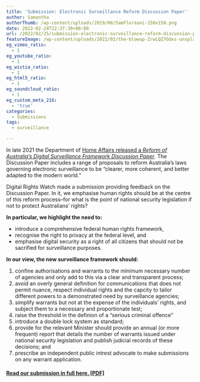 ```yaml
---
title: 'Submission: Electronic Surveillance Reform Discussion Paper'
author: Samantha
authorThumb: /wp-content/uploads/2019/08/SamFloreani-150x150.png
date: 2022-02-24T22:37:30+00:00
url: /2022/02/25/submission-electronic-surveillance-reform-discussion-paper/
featureImage: /wp-content/uploads/2022/02/the-blowup-ZrwLQZ7GUxs-unsplash-scaled-1.jpg
eg_vimeo_ratio:
  - 1
eg_youtube_ratio:
  - 1
eg_wistia_ratio:
  - 1
eg_html5_ratio:
  - 1
eg_soundcloud_ratio:
  - 1
eg_custom_meta_216:
  - 'true'
categories:
  - Submissions
tags:
  - surveillance

---
```

In late 2021 the Department of <span style="text-decoration: underline;"><a href="https://www.homeaffairs.gov.au/reports-and-publications/submissions-and-discussion-papers/reform-of-australias-electronic-surveillance-framework-discussion-paper">Home Affairs released a <em>Reform of Australia&#8217;s Digital Surveillance Framework Discussion Paper</em></a></span>. The Discussion Paper includes a range of proposals to reform Australia&#8217;s laws governing electronic surveillance to be &#8220;clearer, more coherent, and better adapted to the modern world.&#8221;

Digital Rights Watch made a submission providing feedback on the Discussion Paper. In it, we emphasise human rights should be at the centre of this reform process&#8211;for what is the point of national security legislation if not to protect Australians&#8217; rights?

**In particular, we highlight the need to:**

  * introduce a comprehensive federal human rights framework,
  * recognise the right to privacy at the federal level, and
  * emphasise digital security as a right of all citizens that should not be sacrified for surveillance purposes.

**In our view, the new surveillance framework should:**

  1. confine authorisations and warrants to the minimum necessary number of agencies and only add to this via a clear and transparent process;
  2. avoid an overly general definition for communications that does not permit nuance, respect individual rights and the capcity to tailor different powers to a demonstrated need by surveillance agencies;
  3. simplify warrants but not at the expense of the individuals&#8217; rights, and subject them to a necessary and proportionate test;
  4. raise the threshold in the definion of a &#8220;serious criminal offence&#8221;
  5. introduce a double lock system as standard;
  6. provide for the relevant Minister should provide an annual (or more frequent) report that details the number of warrants issued under national security legislation and publish judicial records of these decisions; and
  7. prescribe an independent public intrest advocate to make submissions on any warrant application.

#### **<span style="text-decoration: underline;"><a href="/wp-content/uploads/2022/02/Digital-Rights-Watch-submission-to-the-surveillance-review-discussion-paper-February-2022.pdf">Read our submission in full here. [PDF]</a></span>**

